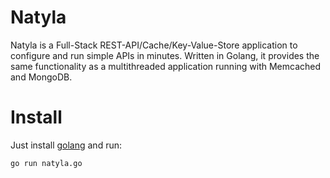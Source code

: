 Natyla
======

Natyla is a Full-Stack REST-API/Cache/Key-Value-Store application to configure and run simple APIs in minutes. Written in Golang, it provides the same functionality as a multithreaded application running with Memcached and MongoDB.

Install
=======

Just install [golang](http://golang.org/) and run:

~~~
go run natyla.go
~~~


